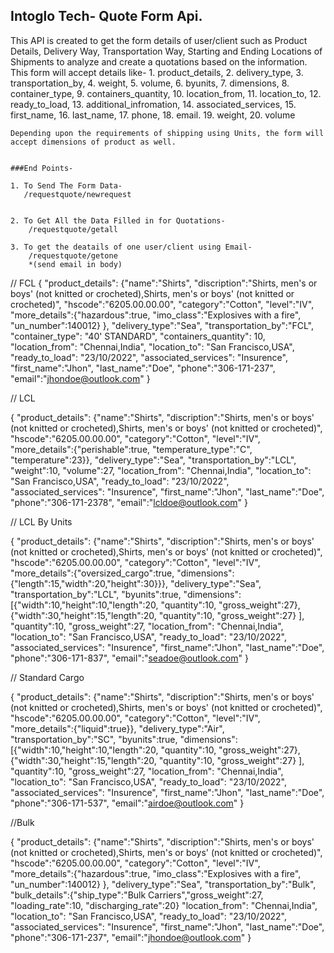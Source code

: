 ## Intoglo Tech- Quote Form Api.

This API is created to get the form details of user/client such as Product Details, Delivery Way, Transportation Way, Starting and Ending Locations of Shipments to analyze and create a quotations based on the information.
This form will accept details like- 1. product_details, 2. delivery_type, 3. transportation_by, 4. weight, 5. volume, 6. byunits, 7. dimensions, 8. container_type, 9. containers_quantity, 10. location_from, 11. location_to, 12. ready_to_load, 13. additional_infromation, 14. associated_services, 15. first_name, 16. last_name, 17. phone, 18. email. 19. weight, 20. volume

    Depending upon the requirements of shipping using Units, the form will accept dimensions of product as well.


    ###End Points-

    1. To Send The Form Data-
       /requestquote/newrequest


    2. To Get All the Data Filled in for Quotations-
        /requestquote/getall

    3. To get the deatails of one user/client using Email-
        /requestquote/getone
        *(send email in body)

<!--  -->

// FCL
{
"product_details": {"name":"Shirts",
"discription":"Shirts, men's or boys' (not knitted or crocheted),Shirts, men's or boys' (not knitted or crocheted)",
"hscode":"6205.00.00.00",
"category":"Cotton",
"level":"IV",
"more_details":{"hazardous":true, "imo_class":"Explosives with a fire", "un_number":140012}
},
"delivery_type":"Sea",
"transportation_by":"FCL",
"container_type": "40' STANDARD",
"containers_quantity": 10,
"location_from": "Chennai,India",
"location_to": "San Francisco,USA",
"ready_to_load": "23/10/2022",
"associated_services": "Insurence",
"first_name":"Jhon",
"last_name":"Doe",
"phone":"306-171-237",
"email":"jhondoe@outlook.com"
}

// LCL

{
"product_details": {"name":"Shirts",
"discription":"Shirts, men's or boys' (not knitted or crocheted),Shirts, men's or boys' (not knitted or crocheted)",
"hscode":"6205.00.00.00",
"category":"Cotton",
"level":"IV",
"more_details":{"perishable":true, "temperature_type":"C", "temperature":23}},
"delivery_type":"Sea",
"transportation_by":"LCL",
"weight":10,
"volume":27,
"location_from": "Chennai,India",
"location_to": "San Francisco,USA",
"ready_to_load": "23/10/2022",
"associated_services": "Insurence",
"first_name":"Jhon",
"last_name":"Doe",
"phone":"306-171-2378",
"email":"lcldoe@outlook.com"
}

// LCL By Units

{
"product_details": {"name":"Shirts",
"discription":"Shirts, men's or boys' (not knitted or crocheted),Shirts, men's or boys' (not knitted or crocheted)",
"hscode":"6205.00.00.00",
"category":"Cotton",
"level":"IV",
"more_details":{"oversized_cargo":true, "dimensions":{"length":15,"width":20,"height":30}}},
"delivery_type":"Sea",
"transportation_by":"LCL",
"byunits":true,
"dimensions":[{"width":10,"height":10,"length":20, "quantity":10, "gross_weight":27},{"width":30,"height":15,"length":20, "quantity":10, "gross_weight":27} ],
"quantity":10,
"gross_weight":27,
"location_from": "Chennai,India",
"location_to": "San Francisco,USA",
"ready_to_load": "23/10/2022",
"associated_services": "Insurence",
"first_name":"Jhon",
"last_name":"Doe",
"phone":"306-171-837",
"email":"seadoe@outlook.com"
}

// Standard Cargo

{
"product_details": {"name":"Shirts",
"discription":"Shirts, men's or boys' (not knitted or crocheted),Shirts, men's or boys' (not knitted or crocheted)",
"hscode":"6205.00.00.00",
"category":"Cotton",
"level":"IV",
"more_details":{"liquid":true}},
"delivery_type":"Air",
"transportation_by":"SC",
"byunits":true,
"dimensions":[{"width":10,"height":10,"length":20, "quantity":10, "gross_weight":27},{"width":30,"height":15,"length":20, "quantity":10, "gross_weight":27} ],
"quantity":10,
"gross_weight":27,
"location_from": "Chennai,India",
"location_to": "San Francisco,USA",
"ready_to_load": "23/10/2022",
"associated_services": "Insurence",
"first_name":"Jhon",
"last_name":"Doe",
"phone":"306-171-537",
"email":"airdoe@outlook.com"
}

//Bulk

{
"product_details": {"name":"Shirts",
"discription":"Shirts, men's or boys' (not knitted or crocheted),Shirts, men's or boys' (not knitted or crocheted)",
"hscode":"6205.00.00.00",
"category":"Cotton",
"level":"IV",
"more_details":{"hazardous":true, "imo_class":"Explosives with a fire", "un_number":140012}
},
"delivery_type":"Sea",
"transportation_by":"Bulk",
"bulk_details":{"ship_type":"Bulk Carriers","gross_weight":27, "loading_rate":10, "discharging_rate":20}
"location_from": "Chennai,India",
"location_to": "San Francisco,USA",
"ready_to_load": "23/10/2022",
"associated_services": "Insurence",
"first_name":"Jhon",
"last_name":"Doe",
"phone":"306-171-237",
"email":"jhondoe@outlook.com"
}
